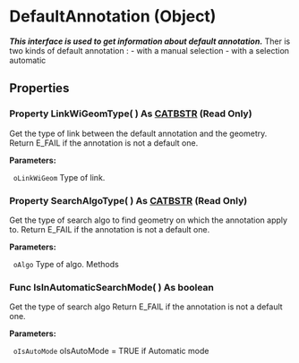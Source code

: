 # DefaultAnnotation (Object)

**_This interface is used to get information about default annotation._**
Ther is two kinds of default annotation : \- with a manual selection \- with a selection automatic

## Properties

### Property **LinkWiGeomType**( ) As [CATBSTR](../System/typedef_CATBSTR_8129.md) (Read Only)

Get the type of link between the default annotation and the geometry. Return E_FAIL if the annotation is not a default one.

**Parameters:**

` oLinkWiGeom`      Type of link.

### Property **SearchAlgoType**( ) As [CATBSTR](../System/typedef_CATBSTR_8129.md) (Read Only)

Get the type of search algo to find geometry on which the annotation apply to. Return E_FAIL if the annotation is not a default one.

**Parameters:**

` oAlgo`      Type of algo.
Methods

### Func **IsInAutomaticSearchMode**( ) As boolean

Get the type of search algo Return E_FAIL if the annotation is not a default one.

**Parameters:**

` oIsAutoMode`      oIsAutoMode = TRUE if Automatic mode